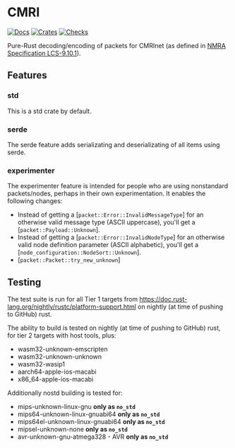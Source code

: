 # CMRI

[![Docs](https://docs.rs/cmri/badge.svg)](https://docs.rs/cmri/latest/cmri/)
[![Crates](https://img.shields.io/crates/v/cmri.svg)](https://crates.io/crates/cmri)
[![Checks](https://github.com/RobertGauld/cmri-rs/actions/workflows/commit_checks-cmri.yml/badge.svg?branch=main)](https://github.com/RobertGauld/cmri-rs/actions/workflows/commit_checks-cmri.yml)

Pure-Rust decoding/encoding of packets for CMRInet (as defined in [NMRA Specification LCS-9.10.1](https://www.nmra.org/sites/default/files/standards/sandrp/Other_Specifications/lcs-9.10.1_cmrinet_v1.1.pdf)).

## Features

### std

This is a std crate by default.

### serde

The serde feature adds serializating and deserializating of all items using serde.

### experimenter

The experimenter feature is intended for people who are using nonstandard packets/nodes,
perhaps in their own experimentation. It enables the following changes:

* Instead of getting a [`packet::Error::InvalidMessageType`] for an otherwise valid message type (ASCII uppercase), you'll get a [`packet::Payload::Unknown`].
* Instead of getting a [`packet::Error::InvalidNodeType`] for an otherwise valid node definition parameter (ASCII alphabetic), you'll get a [`node_configuration::NodeSort::Unknown`].
* [`packet::Packet::try_new_unknown`]

## Testing

The test suite is run for all Tier 1 targets from <https://doc.rust-lang.org/nightly/rustc/platform-support.html> on nightly (at time of pushing to GitHub) rust.

The ability to build is tested on nightly (at time of pushing to GitHub) rust, for tier 2 targets with host tools, plus:

* wasm32-unknown-emscripten
* wasm32-unknown-unknown
* wasm32-wasip1
* aarch64-apple-ios-macabi
* x86_64-apple-ios-macabi

Additionally nostd building is tested for:

* mips-unknown-linux-gnu **only as `no_std`**
* mips64-unknown-linux-gnuabi64 **only as `no_std`**
* mips64el-unknown-linux-gnuabi64 **only as `no_std`**
* mipsel-unknown-none **only as `no_std`**
* avr-unknown-gnu-atmega328 - AVR **only as `no_std`**
